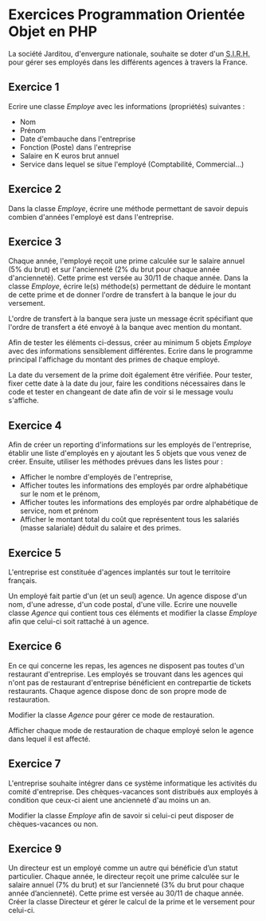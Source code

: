 # Exercices Programmation Orientée Objet en PHP

La société Jarditou, d'envergure nationale, souhaite se doter d'un <abbr title="Système d'information de gestion des ressources humaines">S.I.R.H.</abbr> pour gérer ses employés dans les différents agences à travers la France.

## Exercice 1 

Ecrire une classe _Employe_ avec les informations (propriétés) suivantes :

* Nom
* Prénom
* Date d'embauche dans l'entreprise
* Fonction (Poste) dans l'entreprise
* Salaire en K euros brut annuel
* Service dans lequel se situe l'employé (Comptabilité, Commercial...)

## Exercice 2 

Dans la classe _Employe_, écrire une méthode permettant de savoir depuis combien d'années l'employé est dans l'entreprise.

## Exercice 3

Chaque année, l'employé reçoit une prime calculée sur le salaire annuel (5% du brut) et sur l'ancienneté (2% du brut pour chaque année d'ancienneté). Cette prime est versée au 30/11 de chaque année. Dans la classe _Employe_, écrire le(s) méthode(s) permettant de déduire le montant de cette prime et de donner l'ordre de transfert à la banque le jour du versement. 

L'ordre de transfert à la banque sera juste un message écrit spécifiant que l'ordre de transfert a été envoyé à la banque avec mention du montant. 

Afin de tester les éléments ci-dessus, créer au minimum 5 objets _Employe_ avec des informations sensiblement différentes. Ecrire dans le programme principal l'affichage du montant des primes de chaque employé.

La date du versement de la prime doit également être vérifiée. Pour tester, fixer cette date à la date du jour, faire les conditions nécessaires dans le code et tester en changeant de date afin de voir si le message voulu s'affiche.

## Exercice 4 

Afin de créer un reporting d'informations sur les employés de l'entreprise, établir une liste d'employés en y ajoutant les 5 objets que vous venez de créer. Ensuite, utiliser les méthodes prévues dans les listes pour :

* Afficher le nombre d'employés de l'entreprise,
* Afficher toutes les informations des employés par ordre alphabétique sur le nom et le prénom,
* Afficher toutes les informations des employés par ordre alphabétique de service, nom et prénom
* Afficher le montant total du coût que représentent tous les salariés (masse salariale) déduit du salaire et des primes.

## Exercice 5 

L'entreprise est constituée d'agences implantés sur tout le territoire français.

Un employé fait partie d'un (et un seul) agence. Un agence dispose d'un nom, d'une adresse, d'un code postal, d'une ville. Ecrire une nouvelle classe _Agence_ qui contient tous ces éléments et modifier la classe _Employe_ afin que celui-ci soit rattaché à un agence. 

## Exercice 6 

En ce qui concerne les repas, les agences ne disposent pas toutes d'un restaurant d'entreprise. Les employés se trouvant dans les agences qui n'ont pas de restaurant d'entreprise bénéficient en contrepartie de tickets restaurants. Chaque agence dispose donc de son propre mode de restauration.

Modifier la classe _Agence_ pour gérer ce mode de restauration. 

Afficher chaque mode de restauration de chaque employé selon le agence dans lequel il est affecté.

## Exercice 7 

L'entreprise souhaite intégrer dans ce système informatique les activités du comité d'entreprise. Des chèques-vacances sont distribués aux employés à condition que ceux-ci aient une ancienneté d'au moins un an. 

Modifier la classe _Employe_ afin de savoir si celui-ci peut disposer de chèques-vacances ou non.


## Exercice 9
Un directeur est un employé comme un autre qui bénéficie d’un statut particulier. Chaque année, le
directeur reçoit une prime calculée sur le salaire annuel (7% du brut) et sur l’ancienneté (3% du brut
pour chaque année d’ancienneté). Cette prime est versée au 30/11 de chaque année. Créer la classe
Directeur et gérer le calcul de la prime et le versement pour celui-ci.
<br><br><br><br>